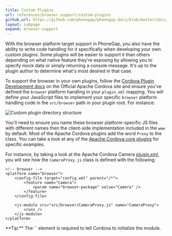 ```yaml
---
title: Custom Plugins
url: references/browser-support/custom-plugins
github_url: https://github.com/phonegap/phonegap-docs/blob/master/docs/3-references/browser-support/4-custom-plugins.html.md
layout: subpage
expand: browser-support
---
```


With the browser platform target support in PhoneGap, you also have the ability to write code handling for it specifically
when developing your own custom plugins. Some plugins will be easier to support it than others depending on what native feature they're exposing by allowing you to specify
mock data or simply returning a console message. It's up to the plugin author to determine what's most desired in that case.

To support the browser in your own plugins, follow the [Cordova Plugin Development docs](https://cordova.apache.org/docs/en/latest/plugin_ref/spec.html) on the Official Apache Cordova site
and ensure you've defined the `browser` platform handling in your `plugin.xml` mapping. You will define your JavaScript files
to implement your specific `browser` platform handling code in the `src/browser`
path in your plugin root. For instance:

  <img class="mobile-image" src="/images/browser-support/custom-plugin.png" alt="Custom plugin directory structure"/>

You'll need to ensure you name these browser platform-specific JS files with different names then the client-side implementation included in the `www` by default. Most of the Apache Cordova plugins add the word `Proxy` to the
 class. You can take a look at any of the [Apache Cordova core plugins](/plugin-apis/) for specific examples.

For instance, by taking a look at the Apache Cordova Camera [plugin.xml](https://github.com/apache/cordova-plugin-camera/blob/master/plugin.xml),
you will see how the `CameraProxy.js` class is defined with the following:

    <!-- browser -->
    <platform name="browser">
        <config-file target="config.xml" parent="/*">
            <feature name="Camera">
                <param name="browser-package" value="Camera" />
            </feature>
        </config-file>

        <js-module src="src/browser/CameraProxy.js" name="CameraProxy">
            <runs />
        </js-module>
    </platform>

<div class="alert--tip">**Tip:** The `<runs/>` element is required to tell Cordova to initialize the module.</div>            
